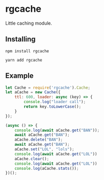 # rgcache
Little caching module.
## Installing
```shell
npm install rgcache
```

```shell
yarn add rgcache
```

## Example
```js
let Cache = require('rgcache').Cache;
let aCache = new Cache({
    ttl: 600, loader: async (key) => {
        console.log("loader call");
        return key.toLowerCase();
    }
});

(async () => {
    console.log(await aCache.get("BAN"));
    await aCache.get("BAN");
    aCache.delete("BAN");
    await aCache.get("BAN");
    aCache.set("LOL", "lols");
    console.log(await aCache.get("LOL"))
    aCache.clear();
    console.log(await aCache.get("LOL"))
    console.log(aCache.stats());
})();
```
